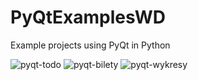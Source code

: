 # PyQtExamplesWD
Example projects using PyQt in Python

![pyqt-todo](https://github.com/user-attachments/assets/60c231cc-ff7b-42a6-97a4-0b5f7d2c3b88)
![pyqt-bilety](https://github.com/user-attachments/assets/cfd3acdd-293a-4dae-a9a0-55b7010ae5a6)
![pyqt-wykresy](https://github.com/user-attachments/assets/410d20dd-9e7a-47c8-ac5f-8b49ee3003e7)
